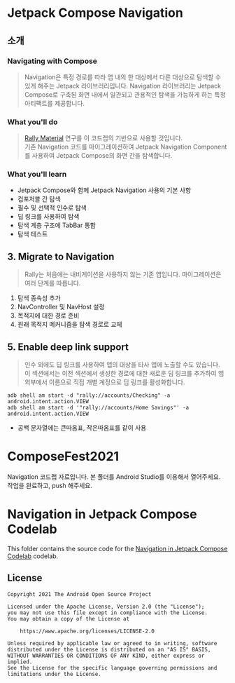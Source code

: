 # Jetpack Compose Navigation

## 소개

### Navigating with Compose
> Navigation은 특정 경로를 따라 앱 내의 한 대상에서 다른 대상으로 탐색할 수 있게 해주는 Jetpack 라이브러리입니다.
Navigation 라이브러리는 Jetpack Compose로 구축된 화면 내에서 일관되고 관용적인 탐색을 가능하게 하는 특정 아티팩트를 제공합니다.

### What you'll do
> [Rally Material](https://material.io/design/material-studies/rally.html#about-rally) 연구를 이 코드랩의 기반으로 사용할 것입니다. \
  기존 Navigation 코드를 마이그레이션하여 Jetpack Navigation Component를 사용하여 Jetpack Compose의 화면 간을 탐색합니다.

### What you'll learn
- Jetpack Compose와 함께 Jetpack Navigation 사용의 기본 사항
- 컴포저블 간 탐색
- 필수 및 선택적 인수로 탐색
- 딥 링크를 사용하여 탐색
- 탐색 계층 구조에 TabBar 통합
- 탐색 테스트

## 3. Migrate to Navigation
> Rally는 처음에는 내비게이션을 사용하지 않는 기존 앱입니다. 마이그레이션은 여러 단계를 따릅니다.

1. 탐색 종속성 추가
2. NavController 및 NavHost 설정
3. 목적지에 대한 경로 준비
4. 원래 목적지 메커니즘을 탐색 경로로 교체


## 5. Enable deep link support
> 인수 외에도 딥 링크를 사용하여 앱의 대상을 타사 앱에 노출할 수도 있습니다. \
  이 섹션에서는 이전 섹션에서 생성한 경로에 대한 새로운 딥 링크를 추가하여 앱 외부에서 이름으로 직접 개별 계정으로 딥 링크를 활성화합니다.

```
adb shell am start -d "rally://accounts/Checking" -a android.intent.action.VIEW
adb shell am start -d '"rally://accounts/Home Savings"' -a android.intent.action.VIEW
```

- 공백 문자열에는 큰따옴표, 작은따옴표를 같이 사용

# ComposeFest2021
Navigation 코드랩 자료입니다.
본 폴더를 Android Studio를 이용해서 열어주세요.
작업을 완료하고, push 해주세요.

# Navigation in Jetpack Compose Codelab

This folder contains the source code for the
[Navigation in Jetpack Compose Codelab](https://developer.android.com/codelabs/jetpack-compose-navigation)
codelab.

## License
```
Copyright 2021 The Android Open Source Project

Licensed under the Apache License, Version 2.0 (the "License");
you may not use this file except in compliance with the License.
You may obtain a copy of the License at

    https://www.apache.org/licenses/LICENSE-2.0

Unless required by applicable law or agreed to in writing, software
distributed under the License is distributed on an "AS IS" BASIS,
WITHOUT WARRANTIES OR CONDITIONS OF ANY KIND, either express or implied.
See the License for the specific language governing permissions and
limitations under the License.
```
